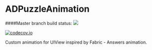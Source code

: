 # ADPuzzleAnimation

####Master branch build status: 
![](https://travis-ci.org/Antondomashnev/ADPuzzleAnimation.svg?branch=master)

[![codecov.io](http://codecov.io/github/Antondomashnev/ADPuzzleAnimation/coverage.svg?branch=master)](http://codecov.io/github/Antondomashnev/ADPuzzleAnimation?branch=master)

Custom animation for UIView inspired by Fabric - Answers animation.
